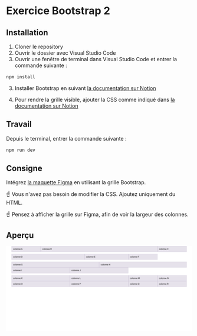# Exercice Bootstrap 2

## Installation

1. Cloner le repository
2. Ouvrir le dossier avec Visual Studio Code
3. Ouvrir une fenêtre de terminal dans Visual Studio Code et entrer la commande suivante :

```bash
npm install
```

3. Installer Bootstrap en suivant [la documentation sur Notion](https://eikon-imd.notion.site/Bootstrap-Installation-dans-le-starterkit-3f58413c9b5c4143b7ab83c5e51d69c2)

4. Pour rendre la grille visible, ajouter la CSS comme indiqué dans [la documentation sur Notion](https://eikon-imd.notion.site/Bootstrap-layout-highlighter-e3813cee0d694df497faced10f2cc49c)

## Travail

Depuis le terminal, entrer la commande suivante :

```bash
npm run dev
```

## Consigne

Intégrez [la maquette Figma](https://www.figma.com/design/fzZR4HG0rlMueolCuYpMLZ/imd2-exercice-bootstrap-2?node-id=1-2&t=6QPWp9iOuKl4jtXJ-1) en utilisant la grille Bootstrap.

☝️ Vous n'avez pas besoin de modifier la CSS. Ajoutez uniquement du HTML.

☝️ Pensez à afficher la grille sur Figma, afin de voir la largeur des colonnes.

## Aperçu

![Aperçu](apercu.png)

